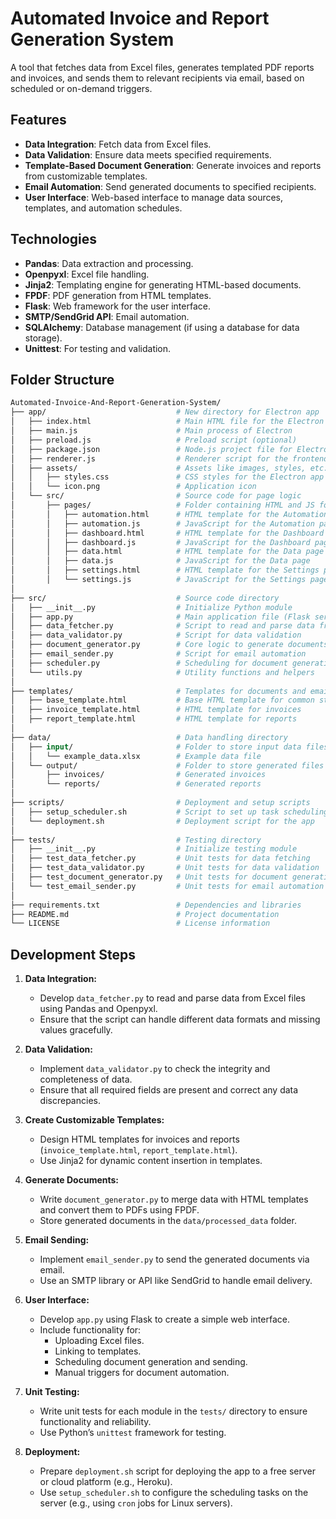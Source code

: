 # Automated Invoice and Report Generation System

A tool that fetches data from Excel files, generates templated PDF reports and invoices, and sends them to relevant recipients via email, based on scheduled or on-demand triggers.

## Features
- **Data Integration**: Fetch data from Excel files.
- **Data Validation**: Ensure data meets specified requirements.
- **Template-Based Document Generation**: Generate invoices and reports from customizable templates.
- **Email Automation**: Send generated documents to specified recipients.
- **User Interface**: Web-based interface to manage data sources, templates, and automation schedules.

## Technologies
- **Pandas**: Data extraction and processing.
- **Openpyxl**: Excel file handling.
- **Jinja2**: Templating engine for generating HTML-based documents.
- **FPDF**: PDF generation from HTML templates.
- **Flask**: Web framework for the user interface.
- **SMTP/SendGrid API**: Email automation.
- **SQLAlchemy**: Database management (if using a database for data storage).
- **Unittest**: For testing and validation.

## Folder Structure

```graphql
Automated-Invoice-And-Report-Generation-System/
├── app/                             # New directory for Electron app
│   ├── index.html                   # Main HTML file for the Electron app
│   ├── main.js                      # Main process of Electron
│   ├── preload.js                   # Preload script (optional)
│   ├── package.json                 # Node.js project file for Electron dependencies
│   ├── renderer.js                  # Renderer script for the frontend
│   ├── assets/                      # Assets like images, styles, etc.
│   │   ├── styles.css               # CSS styles for the Electron app
│   │   └── icon.png                 # Application icon
│   └── src/                         # Source code for page logic
│       ├── pages/                   # Folder containing HTML and JS for each page
│       │   ├── automation.html      # HTML template for the Automation page
│       │   ├── automation.js        # JavaScript for the Automation page
│       │   ├── dashboard.html       # HTML template for the Dashboard page
│       │   ├── dashboard.js         # JavaScript for the Dashboard page
│       │   ├── data.html            # HTML template for the Data page
│       │   ├── data.js              # JavaScript for the Data page
│       │   ├── settings.html        # HTML template for the Settings page
│       │   └── settings.js          # JavaScript for the Settings page
│
├── src/                             # Source code directory
│   ├── __init__.py                  # Initialize Python module
│   ├── app.py                       # Main application file (Flask server)
│   ├── data_fetcher.py              # Script to read and parse data from Excel
│   ├── data_validator.py            # Script for data validation
│   ├── document_generator.py        # Core logic to generate documents (PDFs)
│   ├── email_sender.py              # Script for email automation
│   ├── scheduler.py                 # Scheduling for document generation and sending
│   └── utils.py                     # Utility functions and helpers
│
├── templates/                       # Templates for documents and emails
│   ├── base_template.html           # Base HTML template for common styles
│   ├── invoice_template.html        # HTML template for invoices
│   ├── report_template.html         # HTML template for reports
│
├── data/                            # Data handling directory
│   ├── input/                       # Folder to store input data files
│   │   └── example_data.xlsx        # Example data file
│   └── output/                      # Folder to store generated files
│       ├── invoices/                # Generated invoices
│       └── reports/                 # Generated reports
│
├── scripts/                         # Deployment and setup scripts
│   ├── setup_scheduler.sh           # Script to set up task scheduling
│   └── deployment.sh                # Deployment script for the app
│
├── tests/                           # Testing directory
│   ├── __init__.py                  # Initialize testing module
│   ├── test_data_fetcher.py         # Unit tests for data fetching
│   ├── test_data_validator.py       # Unit tests for data validation
│   ├── test_document_generator.py   # Unit tests for document generation
│   └── test_email_sender.py         # Unit tests for email automation
│
├── requirements.txt                 # Dependencies and libraries
├── README.md                        # Project documentation
└── LICENSE                          # License information
```



## Development Steps

1. **Data Integration:**
   - Develop `data_fetcher.py` to read and parse data from Excel files using Pandas and Openpyxl.
   - Ensure that the script can handle different data formats and missing values gracefully.

2. **Data Validation:**
   - Implement `data_validator.py` to check the integrity and completeness of data.
   - Ensure that all required fields are present and correct any data discrepancies.

3. **Create Customizable Templates:**
   - Design HTML templates for invoices and reports (`invoice_template.html`, `report_template.html`).
   - Use Jinja2 for dynamic content insertion in templates.

4. **Generate Documents:**
   - Write `document_generator.py` to merge data with HTML templates and convert them to PDFs using FPDF.
   - Store generated documents in the `data/processed_data` folder.

5. **Email Sending:**
   - Implement `email_sender.py` to send the generated documents via email.
   - Use an SMTP library or API like SendGrid to handle email delivery.

6. **User Interface:**
   - Develop `app.py` using Flask to create a simple web interface.
   - Include functionality for:
     - Uploading Excel files.
     - Linking to templates.
     - Scheduling document generation and sending.
     - Manual triggers for document automation.

7. **Unit Testing:**
   - Write unit tests for each module in the `tests/` directory to ensure functionality and reliability.
   - Use Python’s `unittest` framework for testing.

8. **Deployment:**
   - Prepare `deployment.sh` script for deploying the app to a free server or cloud platform (e.g., Heroku).
   - Use `setup_scheduler.sh` to configure the scheduling tasks on the server (e.g., using `cron` jobs for Linux servers).


